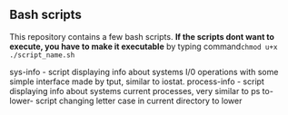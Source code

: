 
## Bash scripts

This repository contains a few bash scripts. **If the scripts dont want to execute, you have to make it executable** by
typing command```chmod u+x ./script_name.sh``` 

sys-info - script displaying info about systems I/0 operations with some simple interface made by tput, similar to iostat.
process-info - script displaying info about systems current processes, very similar to ps
to-lower- script changing letter case in current directory to lower
